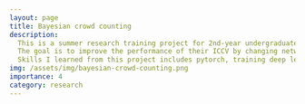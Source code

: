 ```yaml
---
layout: page
title: Bayesian crowd counting
description:
  This is a summer research training project for 2nd-year undergraduates guided by PhDs at XJTU. <br>
  The goal is to improve the performance of their ICCV by changing network structure and applying self-supervised learning tricks. <br>
  Skills I learned from this project includes pytorch, training deep learning model skills and software engineering skills
img: /assets/img/bayesian-crowd-counting.png
importance: 4
category: research
---
```

